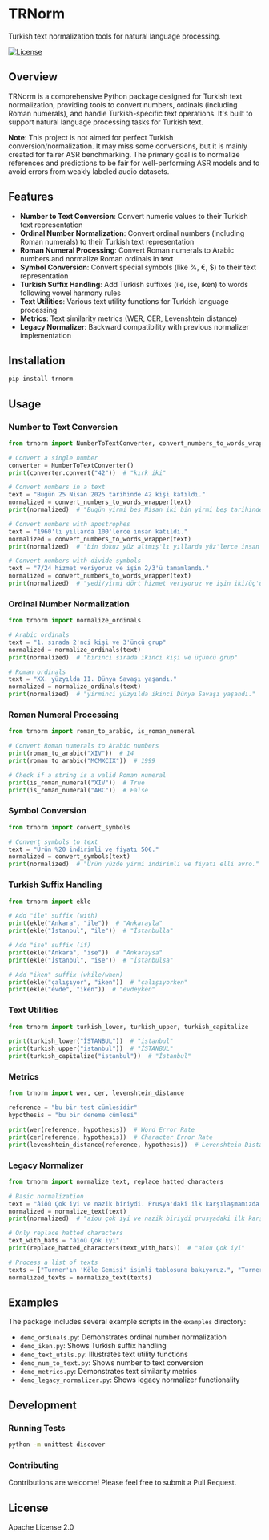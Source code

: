 # TRNorm

Turkish text normalization tools for natural language processing.

[![License](https://img.shields.io/badge/License-Apache%202.0-blue.svg)](https://opensource.org/licenses/Apache-2.0)

## Overview

TRNorm is a comprehensive Python package designed for Turkish text normalization, providing tools to convert numbers, ordinals (including Roman numerals), and handle Turkish-specific text operations. It's built to support natural language processing tasks for Turkish text.

**Note**: This project is not aimed for perfect Turkish conversion/normalization. It may miss some conversions, but it is mainly created for fairer ASR benchmarking. The primary goal is to normalize references and predictions to be fair for well-performing ASR models and to avoid errors from weakly labeled audio datasets.

## Features

- **Number to Text Conversion**: Convert numeric values to their Turkish text representation
- **Ordinal Number Normalization**: Convert ordinal numbers (including Roman numerals) to their Turkish text representation
- **Roman Numeral Processing**: Convert Roman numerals to Arabic numbers and normalize Roman ordinals in text
- **Symbol Conversion**: Convert special symbols (like %, €, $) to their text representation
- **Turkish Suffix Handling**: Add Turkish suffixes (ile, ise, iken) to words following vowel harmony rules
- **Text Utilities**: Various text utility functions for Turkish language processing
- **Metrics**: Text similarity metrics (WER, CER, Levenshtein distance)
- **Legacy Normalizer**: Backward compatibility with previous normalizer implementation

## Installation

```bash
pip install trnorm
```

## Usage

### Number to Text Conversion

```python
from trnorm import NumberToTextConverter, convert_numbers_to_words_wrapper

# Convert a single number
converter = NumberToTextConverter()
print(converter.convert("42"))  # "kırk iki"

# Convert numbers in a text
text = "Bugün 25 Nisan 2025 tarihinde 42 kişi katıldı."
normalized = convert_numbers_to_words_wrapper(text)
print(normalized)  # "Bugün yirmi beş Nisan iki bin yirmi beş tarihinde kırk iki kişi katıldı."

# Convert numbers with apostrophes
text = "1960'lı yıllarda 100'lerce insan katıldı."
normalized = convert_numbers_to_words_wrapper(text)
print(normalized)  # "bin dokuz yüz altmış'lı yıllarda yüz'lerce insan katıldı."

# Convert numbers with divide symbols
text = "7/24 hizmet veriyoruz ve işin 2/3'ü tamamlandı."
normalized = convert_numbers_to_words_wrapper(text)
print(normalized)  # "yedi/yirmi dört hizmet veriyoruz ve işin iki/üç'ü tamamlandı."
```

### Ordinal Number Normalization

```python
from trnorm import normalize_ordinals

# Arabic ordinals
text = "1. sırada 2'nci kişi ve 3'üncü grup"
normalized = normalize_ordinals(text)
print(normalized)  # "birinci sırada ikinci kişi ve üçüncü grup"

# Roman ordinals
text = "XX. yüzyılda II. Dünya Savaşı yaşandı."
normalized = normalize_ordinals(text)
print(normalized)  # "yirminci yüzyılda ikinci Dünya Savaşı yaşandı."
```

### Roman Numeral Processing

```python
from trnorm import roman_to_arabic, is_roman_numeral

# Convert Roman numerals to Arabic numbers
print(roman_to_arabic("XIV"))  # 14
print(roman_to_arabic("MCMXCIX"))  # 1999

# Check if a string is a valid Roman numeral
print(is_roman_numeral("XIV"))  # True
print(is_roman_numeral("ABC"))  # False
```

### Symbol Conversion

```python
from trnorm import convert_symbols

# Convert symbols to text
text = "Ürün %20 indirimli ve fiyatı 50€."
normalized = convert_symbols(text)
print(normalized)  # "Ürün yüzde yirmi indirimli ve fiyatı elli avro."
```

### Turkish Suffix Handling

```python
from trnorm import ekle

# Add "ile" suffix (with)
print(ekle("Ankara", "ile"))  # "Ankarayla"
print(ekle("İstanbul", "ile"))  # "İstanbulla"

# Add "ise" suffix (if)
print(ekle("Ankara", "ise"))  # "Ankaraysa"
print(ekle("İstanbul", "ise"))  # "İstanbulsa"

# Add "iken" suffix (while/when)
print(ekle("çalışıyor", "iken"))  # "çalışıyorken"
print(ekle("evde", "iken"))  # "evdeyken"
```

### Text Utilities

```python
from trnorm import turkish_lower, turkish_upper, turkish_capitalize

print(turkish_lower("İSTANBUL"))  # "istanbul"
print(turkish_upper("istanbul"))  # "İSTANBUL"
print(turkish_capitalize("istanbul"))  # "İstanbul"
```

### Metrics

```python
from trnorm import wer, cer, levenshtein_distance

reference = "bu bir test cümlesidir"
hypothesis = "bu bir deneme cümlesi"

print(wer(reference, hypothesis))  # Word Error Rate
print(cer(reference, hypothesis))  # Character Error Rate
print(levenshtein_distance(reference, hypothesis))  # Levenshtein Distance
```

### Legacy Normalizer

```python
from trnorm import normalize_text, replace_hatted_characters

# Basic normalization
text = "âîôû Çok iyi ve nazik biriydi. Prusya'daki ilk karşılaşmamızda onu konuşturmayı başarmıştım."
normalized = normalize_text(text)
print(normalized)  # "aiou çok iyi ve nazik biriydi prusyadaki ilk karşılaşmamızda onu konuşturmayı başarmıştım"

# Only replace hatted characters
text_with_hats = "âîôû Çok iyi"
print(replace_hatted_characters(text_with_hats))  # "aiou Çok iyi"

# Process a list of texts
texts = ["Turner'ın 'Köle Gemisi' isimli tablosuna bakıyoruz.", "Turner'ın Köle Gemisi isimli tablosuna bakıyoruz."]
normalized_texts = normalize_text(texts)
```

## Examples

The package includes several example scripts in the `examples` directory:

- `demo_ordinals.py`: Demonstrates ordinal number normalization
- `demo_iken.py`: Shows Turkish suffix handling
- `demo_text_utils.py`: Illustrates text utility functions
- `demo_num_to_text.py`: Shows number to text conversion
- `demo_metrics.py`: Demonstrates text similarity metrics
- `demo_legacy_normalizer.py`: Shows legacy normalizer functionality

## Development

### Running Tests

```bash
python -m unittest discover
```

### Contributing

Contributions are welcome! Please feel free to submit a Pull Request.

## License

Apache License 2.0
